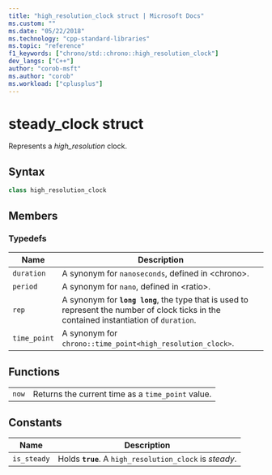 ```yaml
---
title: "high_resolution_clock struct | Microsoft Docs"
ms.custom: ""
ms.date: "05/22/2018"
ms.technology: "cpp-standard-libraries"
ms.topic: "reference"
f1_keywords: ["chrono/std::chrono::high_resolution_clock"]
dev_langs: ["C++"]
author: "corob-msft"
ms.author: "corob"
ms.workload: ["cplusplus"]
---
```

# steady_clock struct

Represents a *high_resolution* clock.

## Syntax

```cpp
class high_resolution_clock
```

## Members

### Typedefs

|Name|Description|
|----------|-----------------|
|`duration`|A synonym for `nanoseconds`, defined in \<chrono>.|
|`period`|A synonym for `nano`, defined in \<ratio>.|
|`rep`|A synonym for **`long long`**, the type that is used to represent the number of clock ticks in the contained instantiation of `duration`.|
|`time_point`|A synonym for `chrono::time_point<high_resolution_clock>`.|

## Functions

|||
|-|-|
|`now`|Returns the current time as a `time_point` value.|

## Constants

|Name|Description|
|----------|-----------------|
|`is_steady`|Holds **`true`**. A `high_resolution_clock` is *steady*.|
